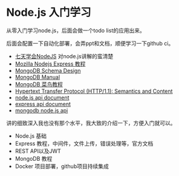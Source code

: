 # Node.js 入门学习

从零入门学习node.js，后面会做一个todo list的应用出来。  

后面会配置一下自动化部署，会弄ppt和文档，顺便学习一下github ci。   

* [七天学会NodeJS](https://nqdeng.github.io/7-days-nodejs/#1) 对node.js讲解的蛮清楚
* [Mozilla Nodejs Express 教程](https://developer.mozilla.org/en-US/docs/learn/Server-side/Express_Nodejs)
* [MongoDB Schema Design](http://learnmongodbthehardway.com/schema/)
* [MongoDB Manual](https://docs.mongodb.com/manual/tutorial/getting-started/)
* [MongoDB 菜鸟教程](https://www.runoob.com/mongodb/mongodb-tutorial.html)
* [Hypertext Transfer Protocol (HTTP/1.1): Semantics and Content](https://datatracker.ietf.org/doc/html/rfc7231)
* [node.js api document](https://nodejs.org/api/documentation.html)
* [express api document](https://expressjs.com/zh-cn/api.html)
* [mongodb node.js api](https://mongodb.github.io/node-mongodb-native/4.2/)

讲的细致深入我也没有那个水平，我大致的介绍一下，方便入门就可以。
* Node.js 基础
* Express 教程，中间件，文件上传，错误处理等，官方文档
* REST API以及JWT
* MongoDB 教程
* Docker 项目部署，github项目持续集成       